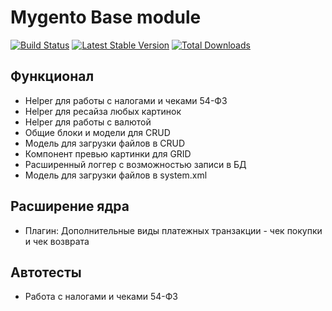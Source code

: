 # Mygento Base module

[![Build Status](https://travis-ci.com/mygento/module-base.svg?branch=v2.3)](https://travis-ci.com/mygento/module-base)
[![Latest Stable Version](https://poser.pugx.org/mygento/module-base/v/stable)](https://packagist.org/packages/mygento/module-base)
[![Total Downloads](https://poser.pugx.org/mygento/module-base/downloads)](https://packagist.org/packages/mygento/module-base)


## Функционал

* Helper для работы с налогами и чеками 54-ФЗ
* Helper для ресайза любых картинок
* Helper для работы с валютой
* Общие блоки и модели для CRUD
* Модель для загрузки файлов в CRUD
* Компонент превью картинки для GRID
* Расширенный логгер с возможностью записи в БД
* Модель для загрузки файлов в system.xml

## Расширение ядра
* Плагин: Дополнительные виды платежных транзакции -  чек покупки и чек возврата

## Автотесты
* Работа с налогами и чеками 54-ФЗ
